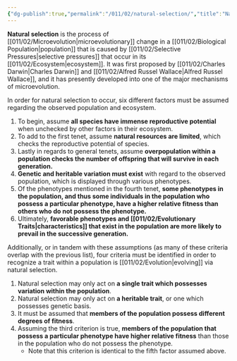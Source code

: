```yaml
---
{"dg-publish":true,"permalink":"/011/02/natural-selection/","title":"Natural Selection","tags":["BIOL305","BIOL422"],"noteIcon":"1","created":"2024-10-04T11:16:50.475-07:00","updated":"2024-10-04T11:51:15.041-07:00"}
---
```


**Natural selection** is the process of [[011/02/Microevolution\|microevolutionary]] change in a [[011/02/Biological Population\|population]] that is caused by [[011/02/Selective Pressures\|selective pressures]] that occur in its [[011/02/Ecosystem\|ecosystem]]. It was first proposed by [[011/02/Charles Darwin\|Charles Darwin]] and [[011/02/Alfred Russel Wallace\|Alfred Russel Wallace]], and it has presently developed into one of the major mechanisms of microevolution.

In order for natural selection to occur, six different factors must be assumed regarding the observed population and ecosystem.
1. To begin, assume **all species have immense reproductive potential** when unchecked by other factors in their ecosystem.
2. To add to the first tenet, assume **natural resources are limited**, which checks the reproductive potential of species.
3. Lastly in regards to general tenets, assume **overpopulation within a population checks the number of offspring that will survive in each generation.**
4. **Genetic and heritable variation must exist** with regard to the observed population, which is displayed through various phenotypes.
5. Of the phenotypes mentioned in the fourth tenet, **some phenotypes in the population, and thus some individuals in the population who possess a particular phenotype, have a higher relative fitness than others who do not possess the phenotype.**
6. Ultimately, **favorable phenotypes and [[011/02/Evolutionary Traits\|characteristics]] that exist in the population are more likely to prevail in the successive generation.**

Additionally, or in tandem with these assumptions (as many of these criteria overlap with the previous list), four criteria must be identified in order to recognize a trait within a population is [[011/02/Evolution\|evolving]] via natural selection.
1. Natural selection may only act on **a single trait which possesses variation within the population**.
2. Natural selection may only act on **a heritable trait**, or one which possesses genetic basis.
3. It must be assumed that **members of the population possess different degrees of fitness**.
4. Assuming the third criterion is true, **members of the population that possess a particular phenotype have higher relative fitness** than those in the population who do not possess the phenotype.
	- Note that this criterion is identical to the fifth factor assumed above.